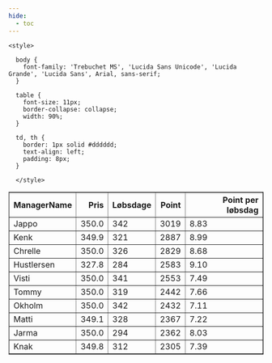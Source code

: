 ```yaml
---
hide:
  - toc
---
```


<!doctype html>
<html lang="en">
  <head>
    <meta charset="UTF-8" />
    <meta name="viewport" content="width=device-width, initial-scale=1.0" />
    <title> C Y K E L V E N N E R </title>

    <style>

      body {
        font-family: 'Trebuchet MS', 'Lucida Sans Unicode', 'Lucida Grande', 'Lucida Sans', Arial, sans-serif;
      }

      table {
        font-size: 11px;
        border-collapse: collapse;
        width: 90%;
      }
      
      td, th {
        border: 1px solid #dddddd;
        text-align: left;
        padding: 8px;
      }
      
      </style>
  </head>
  <body>
  <table border="1" class="dataframe" id="filterabletable">
  <thead>
    <tr style="text-align: right;">
      <th>ManagerName</th>
      <th>Pris</th>
      <th>Løbsdage</th>
      <th>Point</th>
      <th>Point per løbsdag</th>
    </tr>
  </thead>
  <tbody>
    <tr>
      <td>Jappo</td>
      <td>350.0</td>
      <td>342</td>
      <td>3019</td>
      <td>8.83</td>
    </tr>
    <tr>
      <td>Kenk</td>
      <td>349.9</td>
      <td>321</td>
      <td>2887</td>
      <td>8.99</td>
    </tr>
    <tr>
      <td>Chrelle</td>
      <td>350.0</td>
      <td>326</td>
      <td>2829</td>
      <td>8.68</td>
    </tr>
    <tr>
      <td>Hustlersen</td>
      <td>327.8</td>
      <td>284</td>
      <td>2583</td>
      <td>9.10</td>
    </tr>
    <tr>
      <td>Visti</td>
      <td>350.0</td>
      <td>341</td>
      <td>2553</td>
      <td>7.49</td>
    </tr>
    <tr>
      <td>Tommy</td>
      <td>350.0</td>
      <td>319</td>
      <td>2442</td>
      <td>7.66</td>
    </tr>
    <tr>
      <td>Okholm</td>
      <td>350.0</td>
      <td>342</td>
      <td>2432</td>
      <td>7.11</td>
    </tr>
    <tr>
      <td>Matti</td>
      <td>349.1</td>
      <td>328</td>
      <td>2367</td>
      <td>7.22</td>
    </tr>
    <tr>
      <td>Jarma</td>
      <td>350.0</td>
      <td>294</td>
      <td>2362</td>
      <td>8.03</td>
    </tr>
    <tr>
      <td>Knak</td>
      <td>349.8</td>
      <td>312</td>
      <td>2305</td>
      <td>7.39</td>
    </tr>
  </tbody>
</table>
<script src="../js/tablefilter/tablefilter.js"></script>

  <script data-config>
    var tfConfig = {
      base_path: '../js/tablefilter/',
      alternate_rows: true,
      btn_reset: {
          text: 'Nulstil'
      },
      auto_filter: {
        delay: 1100 //milliseconds
      },
 
      loader: true,
      no_results_message: true,  

      // columns data types
      col_types: [
          'string',
          { type: 'formatted-number', decimal: '.', thousands: ',' },
          'number',
          'number',
          { type: 'formatted-number', decimal: '.', thousands: ',' },
      ],

      // Sort extension: in this example the column data types are provided by the
      // 'col_types' property. The sort extension also has a 'types' property
      // defining the columns data type for column sorting. If the 'types'
      // property is not defined, the sorting extension will fallback to
      // the 'col_types' definitions.
      extensions: [{ name: 'sort' }]
  };

  var tf = new TableFilter('filterabletable', tfConfig);
  tf.init();
</script>
    
  </body>
</html>